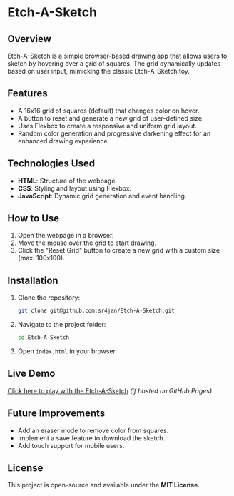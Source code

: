 # Etch-A-Sketch

## Overview
Etch-A-Sketch is a simple browser-based drawing app that allows users to sketch by hovering over a grid of squares. The grid dynamically updates based on user input, mimicking the classic Etch-A-Sketch toy.

## Features
- A 16x16 grid of squares (default) that changes color on hover.
- A button to reset and generate a new grid of user-defined size.
- Uses Flexbox to create a responsive and uniform grid layout.
- Random color generation and progressive darkening effect for an enhanced drawing experience.

## Technologies Used
- **HTML**: Structure of the webpage.
- **CSS**: Styling and layout using Flexbox.
- **JavaScript**: Dynamic grid generation and event handling.

## How to Use
1. Open the webpage in a browser.
2. Move the mouse over the grid to start drawing.
3. Click the "Reset Grid" button to create a new grid with a custom size (max: 100x100).

## Installation
1. Clone the repository:
   ```sh
   git clone git@github.com:sr4jan/Etch-A-Sketch.git
   ```
2. Navigate to the project folder:
   ```sh
   cd Etch-A-Sketch
   ```
3. Open `index.html` in your browser.

## Live Demo
[Click here to play with the Etch-A-Sketch](https://sr4jan.github.io/Etch-A-Sketch/) *(if hosted on GitHub Pages)*

## Future Improvements
- Add an eraser mode to remove color from squares.
- Implement a save feature to download the sketch.
- Add touch support for mobile users.

## License
This project is open-source and available under the **MIT License**.


